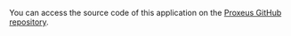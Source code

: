 You can access the source code of this application on the [Proxeus GitHub repository](https://github.com/ProxeusApp).
